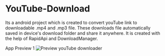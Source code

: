 # YouTube-Download
Its a android  project which is created to convert youTube link to downloadable .mp4 and .mp3 file. These downloads file automatically saved in device's download folder and share it anywhere. It is created with the help of RapidApi and DownloadManager.   

App Preview 1
![Preview youTube downloader](https://user-images.githubusercontent.com/66179464/104580804-bdcd8780-5683-11eb-963c-b6a201fd8ab8.gif)

